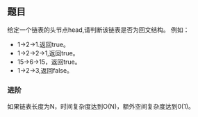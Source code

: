 ## 题目

给定一个链表的头节点head,请判断该链表是否为回文结构。
例如：
* 1->2->1.返回true。
* 1->2->2->1,返回true。
* 15->6->15，返回true。
* 1->2->3,返回false。

### 进阶
如果链表长度为N，时间复杂度达到O(N)，额外空间复杂度达到0(1)。